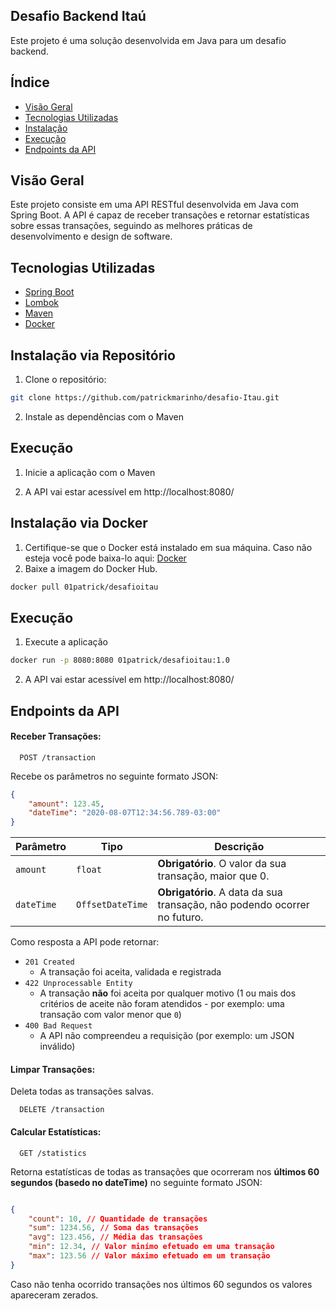 
## Desafio Backend Itaú
 Este projeto é uma solução desenvolvida em Java para um desafio backend.

## Índice
- [Visão Geral](#visão-geral)
- [Tecnologias Utilizadas](#tecnologias-utilizadas)
- [Instalação](#instalação-via-repositório)
- [Execução](#execução)
- [Endpoints da API](#endpoints-da-api)

## Visão Geral
Este projeto consiste em uma API RESTful desenvolvida em Java com Spring Boot. A API é capaz de receber transações e retornar estatísticas sobre essas transações, seguindo as melhores práticas de desenvolvimento e design de software.

## Tecnologias Utilizadas
- [Spring Boot](https://spring.io/projects/spring-boot)
- [Lombok](https://projectlombok.org/)
- [Maven](https://maven.apache.org/)
- [Docker](https://www.docker.com)

## Instalação via Repositório
1. Clone o repositório:

```bash
git clone https://github.com/patrickmarinho/desafio-Itau.git
```

2. Instale as dependências com o Maven

## Execução
1. Inicie a aplicação com o Maven

2. A API vai estar acessível em http://localhost:8080/


## Instalação via Docker
1. Certifique-se que o Docker está instalado em sua máquina. Caso não esteja você pode baixa-lo aqui: [Docker](https://www.docker.com)
2. Baixe a imagem do Docker Hub.

```bash
docker pull 01patrick/desafioitau
```

## Execução
1. Execute a aplicação
```bash
docker run -p 8080:8080 01patrick/desafioitau:1.0
```
2. A API vai estar acessível em http://localhost:8080/


## Endpoints da API

#### Receber Transações:

```http
  POST /transaction
```
Recebe os parâmetros no seguinte formato JSON:

```json
{
    "amount": 123.45,
    "dateTime": "2020-08-07T12:34:56.789-03:00"
}
```

| Parâmetro | Tipo            | Descrição                                                              |
|-----------|-----------------|------------------------------------------------------------------------|
|`amount`   |`float`          |**Obrigatório**. O valor da sua transação, maior que 0.                 |
|`dateTime` |`OffsetDateTime` |**Obrigatório**. A data da sua transação, não podendo ocorrer no futuro.|

Como resposta a API pode retornar:
- `201 Created`
    - A transação foi aceita, validada e registrada
- `422 Unprocessable Entity`
    - A transação **não** foi aceita por qualquer motivo (1 ou mais dos critérios de aceite não foram atendidos - por exemplo: uma transação com valor menor que `0`)
- `400 Bad Request`
    - A API não compreendeu a requisição (por exemplo: um JSON inválido)

#### Limpar Transações:
Deleta todas as transações salvas.
```http
  DELETE /transaction
```

#### Calcular Estatísticas:

```http
  GET /statistics
```
Retorna estatísticas de todas as transações que ocorreram nos **últimos 60 segundos (basedo no dateTime)** no seguinte formato JSON:

```json

{
    "count": 10, // Quantidade de transações
    "sum": 1234.56, // Soma das transações
    "avg": 123.456, // Média das transações
    "min": 12.34, // Valor minímo efetuado em uma transação
    "max": 123.56 // Valor máximo efetuado em um transação
}

```
Caso não tenha ocorrido transações nos últimos 60 segundos os valores apareceram zerados.
